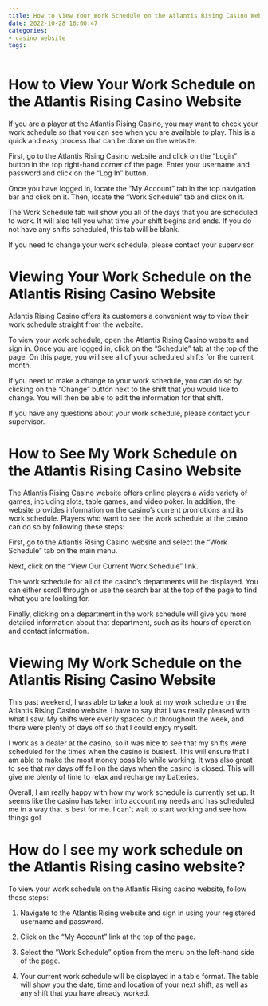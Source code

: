 ```yaml
---
title: How to View Your Work Schedule on the Atlantis Rising Casino Website 
date: 2022-10-28 16:00:47
categories:
- casino website
tags:
---
```



#  How to View Your Work Schedule on the Atlantis Rising Casino Website 

If you are a player at the Atlantis Rising Casino, you may want to check your work schedule so that you can see when you are available to play. This is a quick and easy process that can be done on the website.

First, go to the Atlantis Rising Casino website and click on the “Login” button in the top right-hand corner of the page. Enter your username and password and click on the “Log In” button.

Once you have logged in, locate the “My Account” tab in the top navigation bar and click on it. Then, locate the “Work Schedule” tab and click on it.

The Work Schedule tab will show you all of the days that you are scheduled to work. It will also tell you what time your shift begins and ends. If you do not have any shifts scheduled, this tab will be blank.

If you need to change your work schedule, please contact your supervisor.

#  Viewing Your Work Schedule on the Atlantis Rising Casino Website 

Atlantis Rising Casino offers its customers a convenient way to view their work schedule straight from the website. 

To view your work schedule, open the Atlantis Rising Casino website and sign in. Once you are logged in, click on the “Schedule” tab at the top of the page. On this page, you will see all of your scheduled shifts for the current month. 

If you need to make a change to your work schedule, you can do so by clicking on the “Change” button next to the shift that you would like to change. You will then be able to edit the information for that shift. 

If you have any questions about your work schedule, please contact your supervisor.

#  How to See My Work Schedule on the Atlantis Rising Casino Website 

The Atlantis Rising Casino website offers online players a wide variety of games, including slots, table games, and video poker. In addition, the website provides information on the casino’s current promotions and its work schedule. Players who want to see the work schedule at the casino can do so by following these steps:

First, go to the Atlantis Rising Casino website and select the “Work Schedule” tab on the main menu.

Next, click on the “View Our Current Work Schedule” link.

The work schedule for all of the casino’s departments will be displayed. You can either scroll through or use the search bar at the top of the page to find what you are looking for.

Finally, clicking on a department in the work schedule will give you more detailed information about that department, such as its hours of operation and contact information.

#  Viewing My Work Schedule on the Atlantis Rising Casino Website 

This past weekend, I was able to take a look at my work schedule on the Atlantis Rising Casino website. I have to say that I was really pleased with what I saw. My shifts were evenly spaced out throughout the week, and there were plenty of days off so that I could enjoy myself. 

I work as a dealer at the casino, so it was nice to see that my shifts were scheduled for the times when the casino is busiest. This will ensure that I am able to make the most money possible while working. It was also great to see that my days off fell on the days when the casino is closed. This will give me plenty of time to relax and recharge my batteries. 

Overall, I am really happy with how my work schedule is currently set up. It seems like the casino has taken into account my needs and has scheduled me in a way that is best for me. I can't wait to start working and see how things go!

#  How do I see my work schedule on the Atlantis Rising casino website?

To view your work schedule on the Atlantis Rising casino website, follow these steps:

1. Navigate to the Atlantis Rising website and sign in using your registered username and password.

2. Click on the “My Account” link at the top of the page.

3. Select the “Work Schedule” option from the menu on the left-hand side of the page.

4. Your current work schedule will be displayed in a table format. The table will show you the date, time and location of your next shift, as well as any shift that you have already worked.